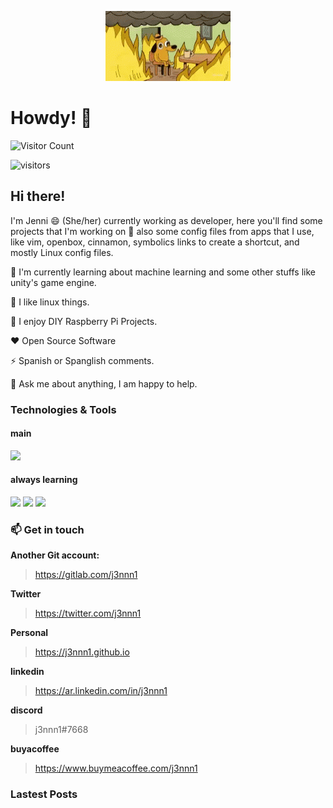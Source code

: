 <!-- <div style="text-align:center"><img src="tenor.gif" /></div> -->
<!-- 

![](tenor.gif)
-->

<p align="center">
  <img src="tenor.gif" />
</p>

# Howdy! 👋

<!--
**j3nnn1/j3nnn1** is a ✨ _special_ ✨ repository because its `README.md` (this file) appears on your GitHub profile.

Here are some ideas to get you started:

- 🔭 I’m currently working on ...
- 🌱 I’m currently learning ...
- 👯 I’m looking to collaborate on ...
- 🤔 I’m looking for help with ...
- 💬 Ask me about ...
- 📫 How to reach me: ...
- 😄 Pronouns: ...
- ⚡ Fun fact: ...
-->

![Visitor Count](https://profile-counter.glitch.me/j3nnn1/count.svg)


![visitors](https://visitor-badge.glitch.me/badge?page_id=j3nnn1.visitor-badge)

## Hi there!

I'm Jenni 😄 (She/her) currently working as developer, here you'll find some projects that I'm working on 🔭 also some config files from apps that I use, like vim, openbox, cinnamon, symbolics links to create a shortcut, and mostly Linux config files.

🌱 I'm currently learning about machine learning and some other stuffs like unity's game engine.

🌱 I like linux things.

🌱 I enjoy DIY Raspberry Pi Projects.

:heart:  Open Source Software

⚡ Spanish or Spanglish comments.

💬 Ask me about anything, I am happy to help.


### Technologies & Tools

#### main 

![](https://camo.githubusercontent.com/74991c1110d34aa7c7363a478bdf8a0a065a32bdfb640d817641983226ed4af6/68747470733a2f2f696d672e736869656c64732e696f2f62616467652f4f532d4c696e75782d696e666f726d6174696f6e616c3f7374796c653d666c6174266c6f676f3d6c696e7578266c6f676f436f6c6f723d776869746526636f6c6f723d326262633861) 

#### always learning

![](https://camo.githubusercontent.com/d38e6cc39779250a2835bf8ed3a72d10dbe3b05fa6527baa3f6f1e8e8bd056bf/68747470733a2f2f696d672e736869656c64732e696f2f62616467652f436f64652d507974686f6e2d696e666f726d6174696f6e616c3f7374796c653d666c6174266c6f676f3d707974686f6e266c6f676f436f6c6f723d776869746526636f6c6f723d326262633861)
![](https://camo.githubusercontent.com/a6739f2a813cbc084c3d40289607c0836a37c25c4a05965554232b03aeb652fc/68747470733a2f2f696d672e736869656c64732e696f2f62616467652f436f64652d476f6c616e672d696e666f726d6174696f6e616c3f7374796c653d666c6174266c6f676f3d676f266c6f676f436f6c6f723d776869746526636f6c6f723d326262633861)
![](https://camo.githubusercontent.com/28a8243bcfea04f9747bd56d17b2fac55709bd7feddee5ad9a6c8a741816ac38/68747470733a2f2f696d672e736869656c64732e696f2f62616467652f5368656c6c2d426173682d696e666f726d6174696f6e616c3f7374796c653d666c6174266c6f676f3d676e752d62617368266c6f676f436f6c6f723d776869746526636f6c6f723d326262633861)


### 📫 Get in touch


**Another Git account:**

> https://gitlab.com/j3nnn1


**Twitter**

> https://twitter.com/j3nnn1


**Personal** 

> https://j3nnn1.github.io


**linkedin**

> https://ar.linkedin.com/in/j3nnn1

**discord**

> j3nnn1#7668

**buyacoffee**

> https://www.buymeacoffee.com/j3nnn1

### Lastest Posts


